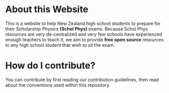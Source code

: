 # About this Website

This is a website to help New Zealand high school students to prepare for their Scholarship Physics **(Schol Phys)** exams.
Because Schol Phys resources are very de-centralized and very few schools have experienced enough teachers to teach it, we aim
to provide **free open source** resources to any high school student that wish to sit the exam.

# How do I contribute?

You can contribute by first reading our contribution guidelines, then read about the conventions used within this repository.
